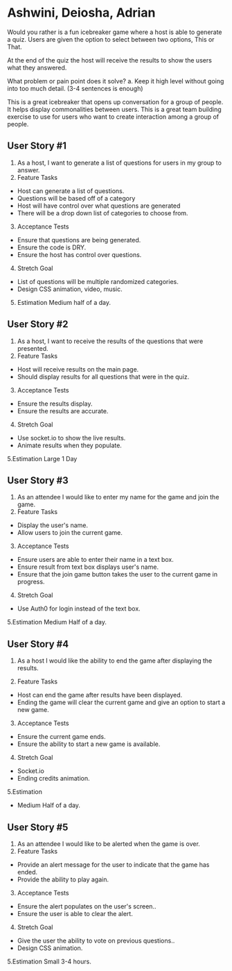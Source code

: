 # Ashwini, Deiosha, Adrian

Would you rather is a fun icebreaker game where a host is able to generate a quiz. Users are given the option to select between two options, This or That.

At the end of the quiz the host will receive the results to show the users what they answered.

What problem or pain point does it solve? a. Keep it high level without going into too much detail. (3-4 sentences is enough)

This is a great icebreaker that opens up conversation for a group of people. It helps display commonalities between users. This is a great team building exercise to use for users who want to create interaction among a group of people.





## User Story #1

1. As a host, I want to generate a list of questions for users in my group to answer.
2. Feature Tasks

- Host can generate a list of questions.
- Questions will be based off of a category
- Host will have control over what questions are generated
- There will be a drop down list of categories to choose from.

3. Acceptance Tests

- Ensure that questions are being generated.
- Ensure the code is DRY.
- Ensure the host has control over questions.

4. Stretch Goal

- List of questions will be multiple randomized categories.
- Design CSS animation, video, music.

5. Estimation
Medium half of a day.

## User Story #2

1. As a host, I want to receive the results of the questions that were presented.
2. Feature Tasks

- Host will receive results on the main page.
- Should display results for all questions that were in the quiz.

3. Acceptance Tests

- Ensure the results display.
- Ensure the results are accurate.

4. Stretch Goal

- Use socket.io to show the live results.
- Animate results when they populate.

5.Estimation
Large 1 Day

## User Story #3

1. As an attendee I would like to enter my name for the game and join the game.
2. Feature Tasks

- Display the user's name.
- Allow users to join the current game.

3. Acceptance Tests

- Ensure users are able to enter their name in a text box.
- Ensure result from text box displays user's name.
- Ensure that the join game button takes the user to the current game in progress.

4. Stretch Goal

- Use Auth0 for login instead of the text box.

5.Estimation
Medium Half of a day.

## User Story #4

1. As a host I would like the ability to end the game after displaying the results.

2. Feature Tasks

- Host can end the game after results have been displayed.
- Ending the game will clear the current game and give an option to start a new game.

3. Acceptance Tests

- Ensure the current game ends.
- Ensure the ability to start a new game is available.

4. Stretch Goal

- Socket.io
- Ending credits animation.

5.Estimation

- Medium Half of a day.

## User Story #5

1. As an attendee I would like to be alerted when the game is over.
2. Feature Tasks

- Provide an alert message for the user to indicate that the game has ended.
- Provide the ability to play again.

3. Acceptance Tests

- Ensure the alert populates on the user's screen..
- Ensure the user is able to clear the alert.

4. Stretch Goal

- Give the user the ability to vote on previous questions..
- Design CSS animation.

5.Estimation
Small 3-4 hours.

